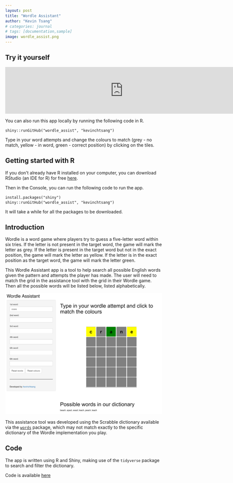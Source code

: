 ```yaml
---
layout: post
title: "Wordle Assistant"
author: "Kevin Tsang"
# categories: journal
# tags: [documentation,sample]
image: wordle_assist.png
---
```

<style>
/* mobile */
@media(max-width: 540px) {
  .desktop {
    display: none;
  }
  
  .mobile {
    display: block;
    border: none;
  }
}

/* desktop */
@media(min-width: 541px) {
  .desktop {
    display: block;
    border: none;
    width: 150%;
  }
  
  .mobile {
    display: none;
  }
}
</style>

## Try it yourself

<iframe class="desktop" src="https://hx2j2u-kevin-tsang.shinyapps.io/wordle_assist/"> </iframe>
<iframe class="mobile" src="https://hx2j2u-kevin-tsang.shinyapps.io/wordle_assist/"> </iframe>



You can also run this app locally by running the following code in R.

```
shiny::runGitHub("wordle_assist", "kevinchtsang")
```

Type in your word attempts and change the colours to match (grey - no match, yellow - in word, green - correct position) by clicking on the tiles.

## Getting started with R
If you don't already have R installed on your computer, you can download RStudio (an IDE for R) for free [here](https://www.rstudio.com/products/rstudio/download/).

Then in the Console, you can run the following code to run the app.

```
install.packages("shiny")
shiny::runGitHub("wordle_assist", "kevinchtsang")
```

It will take a while for all the packages to be downloaded.

## Introduction
Wordle is a word game where players try to guess a five-letter word within six tries. If the letter is not present in the target word, the game will mark the letter as grey. If the letter is present in the target word but not in the exact position, the game will mark the letter as yellow. If the letter is in the exact position as the target word, the game will mark the letter green.

This Wordle Assistant app is a tool to help search all possible English words given the pattern and attempts the player has made. The user will need to match the grid in the assistance tool with the grid in their Wordle game. Then all the possible words will be listed below, listed alphabetically.

![app screenshot](https://raw.githubusercontent.com/kevinchtsang/wordle_assist/main/wordle_assist_example1.png)

This assistance tool was developed using the Scrabble dictionary available via the [`words`](https://cran.r-project.org/web/packages/words/index.html) package, which may not match exactly to the specific dictionary of the Wordle implementation you play.

## Code
The app is written using R and Shiny, making use of the `tidyverse` package to search and filter the dictionary.

Code is available [here](https://github.com/kevinchtsang/wordle_assist)